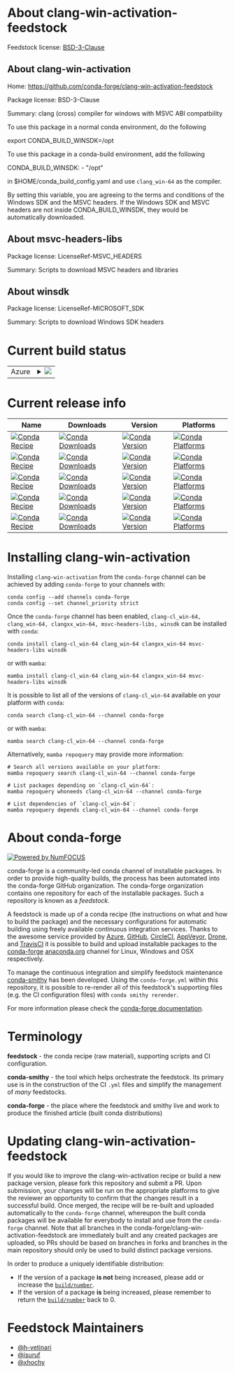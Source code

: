 About clang-win-activation-feedstock
====================================

Feedstock license: [BSD-3-Clause](https://github.com/conda-forge/clang-win-activation-feedstock/blob/main/LICENSE.txt)


About clang-win-activation
--------------------------

Home: https://github.com/conda-forge/clang-win-activation-feedstock

Package license: BSD-3-Clause

Summary: clang (cross) compiler for windows with MSVC ABI compatbility

To use this package in a normal conda environment, do the following

   export CONDA_BUILD_WINSDK=/opt

To use this package in a conda-build environment, add the following

   CONDA_BUILD_WINSDK:
     - "/opt"

in $HOME/conda_build_config.yaml and use `clang_win-64` as the compiler.

By setting this variable, you are agreeing to the terms and conditions
of the Windows SDK and the MSVC headers. If the Windows SDK and MSVC
headers are not inside CONDA_BUILD_WINSDK, they would be automatically
downloaded.


About msvc-headers-libs
-----------------------



Package license: LicenseRef-MSVC_HEADERS

Summary: Scripts to download MSVC headers and libraries

About winsdk
------------



Package license: LicenseRef-MICROSOFT_SDK

Summary: Scripts to download Windows SDK headers

Current build status
====================


<table>
    
  <tr>
    <td>Azure</td>
    <td>
      <details>
        <summary>
          <a href="https://dev.azure.com/conda-forge/feedstock-builds/_build/latest?definitionId=8645&branchName=main">
            <img src="https://dev.azure.com/conda-forge/feedstock-builds/_apis/build/status/clang-win-activation-feedstock?branchName=main">
          </a>
        </summary>
        <table>
          <thead><tr><th>Variant</th><th>Status</th></tr></thead>
          <tbody><tr>
              <td>linux_64_CLANG_VERSION18.1.8CL_VERSION19.29.30139MSVC_HEADERS_VERSION14.29.30133TOOLCHAIN_COMBINED14.29.16.11VCVER14.2</td>
              <td>
                <a href="https://dev.azure.com/conda-forge/feedstock-builds/_build/latest?definitionId=8645&branchName=main">
                  <img src="https://dev.azure.com/conda-forge/feedstock-builds/_apis/build/status/clang-win-activation-feedstock?branchName=main&jobName=linux&configuration=linux%20linux_64_CLANG_VERSION18.1.8CL_VERSION19.29.30139MSVC_HEADERS_VERSION14.29.30133TOOLCHAIN_COMBINED14.29.16.11VCVER14.2" alt="variant">
                </a>
              </td>
            </tr><tr>
              <td>linux_64_CLANG_VERSION18.1.8CL_VERSION19.42.34433MSVC_HEADERS_VERSION14.42.34433TOOLCHAIN_COMBINED14.42.17.12VCVER14.3</td>
              <td>
                <a href="https://dev.azure.com/conda-forge/feedstock-builds/_build/latest?definitionId=8645&branchName=main">
                  <img src="https://dev.azure.com/conda-forge/feedstock-builds/_apis/build/status/clang-win-activation-feedstock?branchName=main&jobName=linux&configuration=linux%20linux_64_CLANG_VERSION18.1.8CL_VERSION19.42.34433MSVC_HEADERS_VERSION14.42.34433TOOLCHAIN_COMBINED14.42.17.12VCVER14.3" alt="variant">
                </a>
              </td>
            </tr><tr>
              <td>linux_64_CLANG_VERSION19.1CL_VERSION19.29.30139MSVC_HEADERS_VERSION14.29.30133TOOLCHAIN_COMBINED14.29.16.11VCVER14.2</td>
              <td>
                <a href="https://dev.azure.com/conda-forge/feedstock-builds/_build/latest?definitionId=8645&branchName=main">
                  <img src="https://dev.azure.com/conda-forge/feedstock-builds/_apis/build/status/clang-win-activation-feedstock?branchName=main&jobName=linux&configuration=linux%20linux_64_CLANG_VERSION19.1CL_VERSION19.29.30139MSVC_HEADERS_VERSION14.29.30133TOOLCHAIN_COMBINED14.29.16.11VCVER14.2" alt="variant">
                </a>
              </td>
            </tr><tr>
              <td>linux_64_CLANG_VERSION19.1CL_VERSION19.42.34433MSVC_HEADERS_VERSION14.42.34433TOOLCHAIN_COMBINED14.42.17.12VCVER14.3</td>
              <td>
                <a href="https://dev.azure.com/conda-forge/feedstock-builds/_build/latest?definitionId=8645&branchName=main">
                  <img src="https://dev.azure.com/conda-forge/feedstock-builds/_apis/build/status/clang-win-activation-feedstock?branchName=main&jobName=linux&configuration=linux%20linux_64_CLANG_VERSION19.1CL_VERSION19.42.34433MSVC_HEADERS_VERSION14.42.34433TOOLCHAIN_COMBINED14.42.17.12VCVER14.3" alt="variant">
                </a>
              </td>
            </tr><tr>
              <td>osx_64_CLANG_VERSION18.1.8CL_VERSION19.29.30139MSVC_HEADERS_VERSION14.29.30133TOOLCHAIN_COMBINED14.29.16.11VCVER14.2</td>
              <td>
                <a href="https://dev.azure.com/conda-forge/feedstock-builds/_build/latest?definitionId=8645&branchName=main">
                  <img src="https://dev.azure.com/conda-forge/feedstock-builds/_apis/build/status/clang-win-activation-feedstock?branchName=main&jobName=osx&configuration=osx%20osx_64_CLANG_VERSION18.1.8CL_VERSION19.29.30139MSVC_HEADERS_VERSION14.29.30133TOOLCHAIN_COMBINED14.29.16.11VCVER14.2" alt="variant">
                </a>
              </td>
            </tr><tr>
              <td>osx_64_CLANG_VERSION18.1.8CL_VERSION19.42.34433MSVC_HEADERS_VERSION14.42.34433TOOLCHAIN_COMBINED14.42.17.12VCVER14.3</td>
              <td>
                <a href="https://dev.azure.com/conda-forge/feedstock-builds/_build/latest?definitionId=8645&branchName=main">
                  <img src="https://dev.azure.com/conda-forge/feedstock-builds/_apis/build/status/clang-win-activation-feedstock?branchName=main&jobName=osx&configuration=osx%20osx_64_CLANG_VERSION18.1.8CL_VERSION19.42.34433MSVC_HEADERS_VERSION14.42.34433TOOLCHAIN_COMBINED14.42.17.12VCVER14.3" alt="variant">
                </a>
              </td>
            </tr><tr>
              <td>osx_64_CLANG_VERSION19.1CL_VERSION19.29.30139MSVC_HEADERS_VERSION14.29.30133TOOLCHAIN_COMBINED14.29.16.11VCVER14.2</td>
              <td>
                <a href="https://dev.azure.com/conda-forge/feedstock-builds/_build/latest?definitionId=8645&branchName=main">
                  <img src="https://dev.azure.com/conda-forge/feedstock-builds/_apis/build/status/clang-win-activation-feedstock?branchName=main&jobName=osx&configuration=osx%20osx_64_CLANG_VERSION19.1CL_VERSION19.29.30139MSVC_HEADERS_VERSION14.29.30133TOOLCHAIN_COMBINED14.29.16.11VCVER14.2" alt="variant">
                </a>
              </td>
            </tr><tr>
              <td>osx_64_CLANG_VERSION19.1CL_VERSION19.42.34433MSVC_HEADERS_VERSION14.42.34433TOOLCHAIN_COMBINED14.42.17.12VCVER14.3</td>
              <td>
                <a href="https://dev.azure.com/conda-forge/feedstock-builds/_build/latest?definitionId=8645&branchName=main">
                  <img src="https://dev.azure.com/conda-forge/feedstock-builds/_apis/build/status/clang-win-activation-feedstock?branchName=main&jobName=osx&configuration=osx%20osx_64_CLANG_VERSION19.1CL_VERSION19.42.34433MSVC_HEADERS_VERSION14.42.34433TOOLCHAIN_COMBINED14.42.17.12VCVER14.3" alt="variant">
                </a>
              </td>
            </tr><tr>
              <td>osx_arm64_CLANG_VERSION18.1.8CL_VERSION19.29.30139MSVC_HEADERS_VERSION14.29.30133TOOLCHAIN_COMBINED14.29.16.11VCVER14.2</td>
              <td>
                <a href="https://dev.azure.com/conda-forge/feedstock-builds/_build/latest?definitionId=8645&branchName=main">
                  <img src="https://dev.azure.com/conda-forge/feedstock-builds/_apis/build/status/clang-win-activation-feedstock?branchName=main&jobName=osx&configuration=osx%20osx_arm64_CLANG_VERSION18.1.8CL_VERSION19.29.30139MSVC_HEADERS_VERSION14.29.30133TOOLCHAIN_COMBINED14.29.16.11VCVER14.2" alt="variant">
                </a>
              </td>
            </tr><tr>
              <td>osx_arm64_CLANG_VERSION18.1.8CL_VERSION19.42.34433MSVC_HEADERS_VERSION14.42.34433TOOLCHAIN_COMBINED14.42.17.12VCVER14.3</td>
              <td>
                <a href="https://dev.azure.com/conda-forge/feedstock-builds/_build/latest?definitionId=8645&branchName=main">
                  <img src="https://dev.azure.com/conda-forge/feedstock-builds/_apis/build/status/clang-win-activation-feedstock?branchName=main&jobName=osx&configuration=osx%20osx_arm64_CLANG_VERSION18.1.8CL_VERSION19.42.34433MSVC_HEADERS_VERSION14.42.34433TOOLCHAIN_COMBINED14.42.17.12VCVER14.3" alt="variant">
                </a>
              </td>
            </tr><tr>
              <td>osx_arm64_CLANG_VERSION19.1CL_VERSION19.29.30139MSVC_HEADERS_VERSION14.29.30133TOOLCHAIN_COMBINED14.29.16.11VCVER14.2</td>
              <td>
                <a href="https://dev.azure.com/conda-forge/feedstock-builds/_build/latest?definitionId=8645&branchName=main">
                  <img src="https://dev.azure.com/conda-forge/feedstock-builds/_apis/build/status/clang-win-activation-feedstock?branchName=main&jobName=osx&configuration=osx%20osx_arm64_CLANG_VERSION19.1CL_VERSION19.29.30139MSVC_HEADERS_VERSION14.29.30133TOOLCHAIN_COMBINED14.29.16.11VCVER14.2" alt="variant">
                </a>
              </td>
            </tr><tr>
              <td>osx_arm64_CLANG_VERSION19.1CL_VERSION19.42.34433MSVC_HEADERS_VERSION14.42.34433TOOLCHAIN_COMBINED14.42.17.12VCVER14.3</td>
              <td>
                <a href="https://dev.azure.com/conda-forge/feedstock-builds/_build/latest?definitionId=8645&branchName=main">
                  <img src="https://dev.azure.com/conda-forge/feedstock-builds/_apis/build/status/clang-win-activation-feedstock?branchName=main&jobName=osx&configuration=osx%20osx_arm64_CLANG_VERSION19.1CL_VERSION19.42.34433MSVC_HEADERS_VERSION14.42.34433TOOLCHAIN_COMBINED14.42.17.12VCVER14.3" alt="variant">
                </a>
              </td>
            </tr><tr>
              <td>win_64_CLANG_VERSION18.1.8CL_VERSION19.29.30139RUNTIME_VERSION14.29.30139VCVER14.2VSYEAR2019</td>
              <td>
                <a href="https://dev.azure.com/conda-forge/feedstock-builds/_build/latest?definitionId=8645&branchName=main">
                  <img src="https://dev.azure.com/conda-forge/feedstock-builds/_apis/build/status/clang-win-activation-feedstock?branchName=main&jobName=win&configuration=win%20win_64_CLANG_VERSION18.1.8CL_VERSION19.29.30139RUNTIME_VERSION14.29.30139VCVER14.2VSYEAR2019" alt="variant">
                </a>
              </td>
            </tr><tr>
              <td>win_64_CLANG_VERSION18.1.8CL_VERSION19.42.34433RUNTIME_VERSION14.42.34433VCVER14.3VSYEAR2022</td>
              <td>
                <a href="https://dev.azure.com/conda-forge/feedstock-builds/_build/latest?definitionId=8645&branchName=main">
                  <img src="https://dev.azure.com/conda-forge/feedstock-builds/_apis/build/status/clang-win-activation-feedstock?branchName=main&jobName=win&configuration=win%20win_64_CLANG_VERSION18.1.8CL_VERSION19.42.34433RUNTIME_VERSION14.42.34433VCVER14.3VSYEAR2022" alt="variant">
                </a>
              </td>
            </tr><tr>
              <td>win_64_CLANG_VERSION19.1CL_VERSION19.29.30139RUNTIME_VERSION14.29.30139VCVER14.2VSYEAR2019</td>
              <td>
                <a href="https://dev.azure.com/conda-forge/feedstock-builds/_build/latest?definitionId=8645&branchName=main">
                  <img src="https://dev.azure.com/conda-forge/feedstock-builds/_apis/build/status/clang-win-activation-feedstock?branchName=main&jobName=win&configuration=win%20win_64_CLANG_VERSION19.1CL_VERSION19.29.30139RUNTIME_VERSION14.29.30139VCVER14.2VSYEAR2019" alt="variant">
                </a>
              </td>
            </tr><tr>
              <td>win_64_CLANG_VERSION19.1CL_VERSION19.42.34433RUNTIME_VERSION14.42.34433VCVER14.3VSYEAR2022</td>
              <td>
                <a href="https://dev.azure.com/conda-forge/feedstock-builds/_build/latest?definitionId=8645&branchName=main">
                  <img src="https://dev.azure.com/conda-forge/feedstock-builds/_apis/build/status/clang-win-activation-feedstock?branchName=main&jobName=win&configuration=win%20win_64_CLANG_VERSION19.1CL_VERSION19.42.34433RUNTIME_VERSION14.42.34433VCVER14.3VSYEAR2022" alt="variant">
                </a>
              </td>
            </tr>
          </tbody>
        </table>
      </details>
    </td>
  </tr>
</table>

Current release info
====================

| Name | Downloads | Version | Platforms |
| --- | --- | --- | --- |
| [![Conda Recipe](https://img.shields.io/badge/recipe-clang--cl_win--64-green.svg)](https://anaconda.org/conda-forge/clang-cl_win-64) | [![Conda Downloads](https://img.shields.io/conda/dn/conda-forge/clang-cl_win-64.svg)](https://anaconda.org/conda-forge/clang-cl_win-64) | [![Conda Version](https://img.shields.io/conda/vn/conda-forge/clang-cl_win-64.svg)](https://anaconda.org/conda-forge/clang-cl_win-64) | [![Conda Platforms](https://img.shields.io/conda/pn/conda-forge/clang-cl_win-64.svg)](https://anaconda.org/conda-forge/clang-cl_win-64) |
| [![Conda Recipe](https://img.shields.io/badge/recipe-clang_win--64-green.svg)](https://anaconda.org/conda-forge/clang_win-64) | [![Conda Downloads](https://img.shields.io/conda/dn/conda-forge/clang_win-64.svg)](https://anaconda.org/conda-forge/clang_win-64) | [![Conda Version](https://img.shields.io/conda/vn/conda-forge/clang_win-64.svg)](https://anaconda.org/conda-forge/clang_win-64) | [![Conda Platforms](https://img.shields.io/conda/pn/conda-forge/clang_win-64.svg)](https://anaconda.org/conda-forge/clang_win-64) |
| [![Conda Recipe](https://img.shields.io/badge/recipe-clangxx_win--64-green.svg)](https://anaconda.org/conda-forge/clangxx_win-64) | [![Conda Downloads](https://img.shields.io/conda/dn/conda-forge/clangxx_win-64.svg)](https://anaconda.org/conda-forge/clangxx_win-64) | [![Conda Version](https://img.shields.io/conda/vn/conda-forge/clangxx_win-64.svg)](https://anaconda.org/conda-forge/clangxx_win-64) | [![Conda Platforms](https://img.shields.io/conda/pn/conda-forge/clangxx_win-64.svg)](https://anaconda.org/conda-forge/clangxx_win-64) |
| [![Conda Recipe](https://img.shields.io/badge/recipe-msvc--headers--libs-green.svg)](https://anaconda.org/conda-forge/msvc-headers-libs) | [![Conda Downloads](https://img.shields.io/conda/dn/conda-forge/msvc-headers-libs.svg)](https://anaconda.org/conda-forge/msvc-headers-libs) | [![Conda Version](https://img.shields.io/conda/vn/conda-forge/msvc-headers-libs.svg)](https://anaconda.org/conda-forge/msvc-headers-libs) | [![Conda Platforms](https://img.shields.io/conda/pn/conda-forge/msvc-headers-libs.svg)](https://anaconda.org/conda-forge/msvc-headers-libs) |
| [![Conda Recipe](https://img.shields.io/badge/recipe-winsdk-green.svg)](https://anaconda.org/conda-forge/winsdk) | [![Conda Downloads](https://img.shields.io/conda/dn/conda-forge/winsdk.svg)](https://anaconda.org/conda-forge/winsdk) | [![Conda Version](https://img.shields.io/conda/vn/conda-forge/winsdk.svg)](https://anaconda.org/conda-forge/winsdk) | [![Conda Platforms](https://img.shields.io/conda/pn/conda-forge/winsdk.svg)](https://anaconda.org/conda-forge/winsdk) |

Installing clang-win-activation
===============================

Installing `clang-win-activation` from the `conda-forge` channel can be achieved by adding `conda-forge` to your channels with:

```
conda config --add channels conda-forge
conda config --set channel_priority strict
```

Once the `conda-forge` channel has been enabled, `clang-cl_win-64, clang_win-64, clangxx_win-64, msvc-headers-libs, winsdk` can be installed with `conda`:

```
conda install clang-cl_win-64 clang_win-64 clangxx_win-64 msvc-headers-libs winsdk
```

or with `mamba`:

```
mamba install clang-cl_win-64 clang_win-64 clangxx_win-64 msvc-headers-libs winsdk
```

It is possible to list all of the versions of `clang-cl_win-64` available on your platform with `conda`:

```
conda search clang-cl_win-64 --channel conda-forge
```

or with `mamba`:

```
mamba search clang-cl_win-64 --channel conda-forge
```

Alternatively, `mamba repoquery` may provide more information:

```
# Search all versions available on your platform:
mamba repoquery search clang-cl_win-64 --channel conda-forge

# List packages depending on `clang-cl_win-64`:
mamba repoquery whoneeds clang-cl_win-64 --channel conda-forge

# List dependencies of `clang-cl_win-64`:
mamba repoquery depends clang-cl_win-64 --channel conda-forge
```


About conda-forge
=================

[![Powered by
NumFOCUS](https://img.shields.io/badge/powered%20by-NumFOCUS-orange.svg?style=flat&colorA=E1523D&colorB=007D8A)](https://numfocus.org)

conda-forge is a community-led conda channel of installable packages.
In order to provide high-quality builds, the process has been automated into the
conda-forge GitHub organization. The conda-forge organization contains one repository
for each of the installable packages. Such a repository is known as a *feedstock*.

A feedstock is made up of a conda recipe (the instructions on what and how to build
the package) and the necessary configurations for automatic building using freely
available continuous integration services. Thanks to the awesome service provided by
[Azure](https://azure.microsoft.com/en-us/services/devops/), [GitHub](https://github.com/),
[CircleCI](https://circleci.com/), [AppVeyor](https://www.appveyor.com/),
[Drone](https://cloud.drone.io/welcome), and [TravisCI](https://travis-ci.com/)
it is possible to build and upload installable packages to the
[conda-forge](https://anaconda.org/conda-forge) [anaconda.org](https://anaconda.org/)
channel for Linux, Windows and OSX respectively.

To manage the continuous integration and simplify feedstock maintenance
[conda-smithy](https://github.com/conda-forge/conda-smithy) has been developed.
Using the ``conda-forge.yml`` within this repository, it is possible to re-render all of
this feedstock's supporting files (e.g. the CI configuration files) with ``conda smithy rerender``.

For more information please check the [conda-forge documentation](https://conda-forge.org/docs/).

Terminology
===========

**feedstock** - the conda recipe (raw material), supporting scripts and CI configuration.

**conda-smithy** - the tool which helps orchestrate the feedstock.
                   Its primary use is in the construction of the CI ``.yml`` files
                   and simplify the management of *many* feedstocks.

**conda-forge** - the place where the feedstock and smithy live and work to
                  produce the finished article (built conda distributions)


Updating clang-win-activation-feedstock
=======================================

If you would like to improve the clang-win-activation recipe or build a new
package version, please fork this repository and submit a PR. Upon submission,
your changes will be run on the appropriate platforms to give the reviewer an
opportunity to confirm that the changes result in a successful build. Once
merged, the recipe will be re-built and uploaded automatically to the
`conda-forge` channel, whereupon the built conda packages will be available for
everybody to install and use from the `conda-forge` channel.
Note that all branches in the conda-forge/clang-win-activation-feedstock are
immediately built and any created packages are uploaded, so PRs should be based
on branches in forks and branches in the main repository should only be used to
build distinct package versions.

In order to produce a uniquely identifiable distribution:
 * If the version of a package **is not** being increased, please add or increase
   the [``build/number``](https://docs.conda.io/projects/conda-build/en/latest/resources/define-metadata.html#build-number-and-string).
 * If the version of a package **is** being increased, please remember to return
   the [``build/number``](https://docs.conda.io/projects/conda-build/en/latest/resources/define-metadata.html#build-number-and-string)
   back to 0.

Feedstock Maintainers
=====================

* [@h-vetinari](https://github.com/h-vetinari/)
* [@isuruf](https://github.com/isuruf/)
* [@xhochy](https://github.com/xhochy/)

